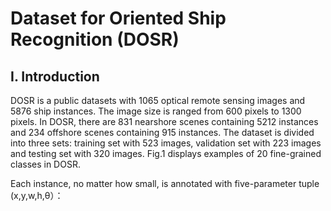 Dataset for Oriented Ship Recognition (DOSR)
==
I. Introduction
--
DOSR is a public datasets with 1065 optical remote sensing images and 5876 ship instances. The image size is ranged from 600 pixels to 1300 pixels. 
In DOSR, there are 831 nearshore scenes containing 5212 instances and 234 offshore scenes containing 915 instances. 
The dataset is divided into three sets: training set with 523 images, validation set with 223 images and testing set with 320 images. 
Fig.1 displays examples of 20 fine-grained classes in DOSR.

Each instance, no matter how small, is annotated with five-parameter tuple (x,y,w,h,θ）：


